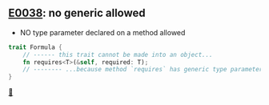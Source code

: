 ## [E0038](https://doc.rust-lang.org/error-index.html#E0038): no generic allowed

* NO type parameter declared on a method allowed

```rust
trait Formula {
    // ------ this trait cannot be made into an object...
    fn requires<T>(&self, required: T);
    // -------- ...because method `requires` has generic type parameters
}
```

[📒](https://doc.rust-lang.org/error-index.html#method-has-generic-type-parameters)
